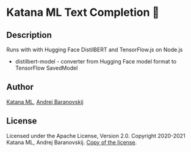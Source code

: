 # Katana ML Text Completion &#129303;

## Description

Runs with with Hugging Face DistilBERT and TensorFlow.js on Node.js

- distilbert-model - converter from Hugging Face model format to TensorFlow SavedModel

## Author

[Katana ML](https://katanaml.io), [Andrej Baranovskij](https://github.com/abaranovskis-redsamurai)

## License

Licensed under the Apache License, Version 2.0. Copyright 2020-2021 Katana ML, Andrej Baranovskij. [Copy of the license](https://github.com/katanaml/text-completion/blob/main/LICENSE).
